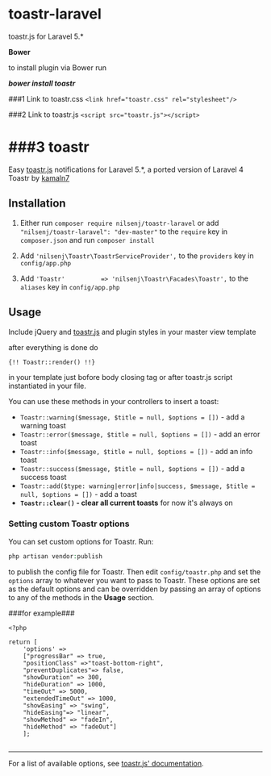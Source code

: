# toastr-laravel
toastr.js for Laravel 5.*

**Bower**

to install plugin via Bower run

***bower install toastr***

###1
Link to toastr.css  ```<link href="toastr.css" rel="stylesheet"/>```

###2 
Link to toastr.js  ```<script src="toastr.js"></script>```


###3
toastr
======

Easy [toastr.js](http://codeseven.github.io/toastr/) notifications for Laravel 5.*, a ported version of Laravel 4 Toastr by [kamaln7](https://github.com/kamaln7/toastr)

Installation
------------

1. Either run `composer require nilsenj/toastr-laravel` 
or add `"nilsenj/toastr-laravel": "dev-master"` to the `require` key in `composer.json` and run `composer install`

2. Add `'nilsenj\Toastr\ToastrServiceProvider',` to the `providers` key in `config/app.php`
3. Add `'Toastr'          => 'nilsenj\Toastr\Facades\Toastr',` to the `aliases` key in `config/app.php`

Usage
-----

Include jQuery and [toastr.js](http://codeseven.github.io/toastr/) and plugin styles in your master view template  

after everything is done do
``` html
{!! Toastr::render() !!}
```
in your template just bofore body closing tag or after toastr.js script instantiated in your file.


You can use these methods in your controllers to insert a toast:
  - `Toastr::warning($message, $title = null, $options = [])` - add a warning toast
  - `Toastr::error($message, $title = null, $options = [])` - add an error toast
  - `Toastr::info($message, $title = null, $options = [])` - add an info toast
  - `Toastr::success($message, $title = null, $options = [])` - add a success toast
  - `Toastr::add($type: warning|error|info|success, $message, $title = null, $options = [])` - add a toast
  - **`Toastr::clear()` - clear all current toasts** for now it's always on

### Setting custom Toastr options

You can set custom options for Toastr. Run:

``` php
php artisan vendor:publish
```

to publish the config file for Toastr. Then edit `config/toastr.php` and set the `options` array to whatever you want to pass to Toastr. These options are set as the default options and can be overridden by passing an array of options to any of the methods in the **Usage** section.

###for example###

```
<?php

return [
    'options' => 
    ["progressBar" => true,
    "positionClass" =>"toast-bottom-right",
    "preventDuplicates"=> false,
    "showDuration" => 300,
    "hideDuration" => 1000,
    "timeOut" => 5000,
    "extendedTimeOut" => 1000,
    "showEasing" => "swing",
    "hideEasing"=> "linear",
    "showMethod" => "fadeIn",
    "hideMethod" => "fadeOut"]
    ];
    
```

---
For a list of available options, see [toastr.js' documentation](http://codeseven.github.io/toastr/demo.html).
